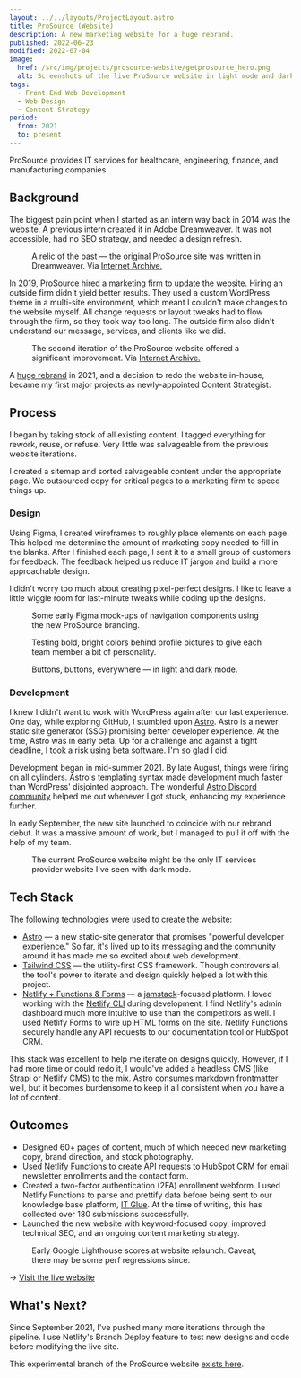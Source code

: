 ```yaml
---
layout: ../../layouts/ProjectLayout.astro
title: ProSource (Website)
description: A new marketing website for a huge rebrand.
published: 2022-06-23
modified: 2022-07-04
image:
  href: /src/img/projects/prosource-website/getprosource_hero.png
  alt: Screenshots of the live ProSource website in light mode and dark mode color schemes.
tags: 
  - Front-End Web Development
  - Web Design
  - Content Strategy
period:
  from: 2021
  to: present
---
```


ProSource provides IT services for healthcare, engineering, finance, and manufacturing companies.

## Background

The biggest pain point when I started as an intern way back in 2014 was the website. A previous intern created it in Adobe Dreamweaver. It was not accessible, had no SEO strategy, and needed a design refresh.

<Figure
  image={{
    href: "/src/img/projects/prosource-website/pstsonline.png",
    alt: "A screenshot of the www.pstsonline.com website from December 2014, via the Internet Archive's Wayback Machine."
  }}
>
  A relic of the past &mdash; the original ProSource site was written in Dreamweaver. Via <a href="https://web.archive.org/web/20150710010642/http://www.pstsonline.com/" rel="nofollow noopener noreferer">Internet Archive.</a>
</Figure>

In 2019, ProSource hired a marketing firm to update the website. Hiring an outside firm didn't yield better results. They used a custom WordPress theme in a multi-site environment, which meant I couldn't make changes to the website myself. All change requests or layout tweaks had to flow through the firm, so they took way too long. The outside firm also didn't understand our message, services, and clients like we did.

<Figure
  image={{
    href: "/src/img/projects/prosource-website/pstsonline_2.png",
    alt: "A screenshot of the second www.pstsonline.com website interface from December 2019, via the Internet Archive's Wayback Machine."
  }}
>
  The second iteration of the ProSource website offered a significant improvement. Via <a href="https://web.archive.org/web/20191213101208/https://www.pstsonline.com/" rel="nofollow noopener noreferer">Internet Archive.</a>
</Figure>

A [huge rebrand](/work/prosource-rebrand) in 2021, and a decision to redo the website in-house, became my first major projects as newly-appointed Content Strategist.

## Process

I began by taking stock of all existing content. I tagged everything for rework, reuse, or refuse. Very little was salvageable from the previous website iterations.

I created a sitemap and sorted salvageable content under the appropriate page. We outsourced copy for critical pages to a marketing firm to speed things up.

### Design

Using Figma, I created wireframes to roughly place elements on each page. This helped me determine the amount of marketing copy needed to fill in the blanks. After I finished each page, I sent it to a small group of customers for feedback. The feedback helped us reduce IT jargon and build a more approachable design.

I didn't worry too much about creating pixel-perfect designs. I like to leave a little wiggle room for last-minute tweaks while coding up the designs.

<Figure 
  image={{
    href: "/src/img/projects/prosource-website/getprosource_wireframes.png",
    alt: "Wireframe mock-ups designed in Figma. The wireframes are mega menu components in light mode and dark mode color schemes."
  }}
>
  Some early Figma mock-ups of navigation components using the new ProSource branding.
</Figure>

<Figure
  image={{
    href: "/src/img/projects/prosource-website/getprosource_wireframes_2.png",
    alt: "Wireframe mock-ups designed in Figma. ProSource team members' profile photos with colorful backgrounds are set in two color schemes, light mode and dark mode."
  }}
>
  Testing bold, bright colors behind profile pictures to give each team member a bit of personality.
</Figure>

<Figure
  image={{
    href: "/src/img/projects/prosource-website/getprosource_wireframes_3.png",
    alt: "Button components designed in Figma. There are primary buttons, secondary buttons, and icon buttons in light mode and dark mode color schemes."
  }}
>
  Buttons, buttons, everywhere &mdash; in light and dark mode.
</Figure>

### Development

I knew I didn't want to work with WordPress again after our last experience. One day, while exploring GitHub, I stumbled upon [Astro](https://astro.build/). Astro is a newer static site generator (SSG) promising better developer experience. At the time, Astro was in early beta. Up for a challenge and against a tight deadline, I took a risk using beta software. I'm so glad I did.

Development began in mid-summer 2021. By late August, things were firing on all cylinders. Astro's templating syntax made development much faster than WordPress' disjointed approach. The wonderful [Astro Discord community](https://astro.build/chat) helped me out whenever I got stuck, enhancing my experience further.

In early September, the new site launched to coincide with our rebrand debut. It was a massive amount of work, but I managed to pull it off with the help of my team.

<Figure
  image={{
    href: "/src/img/projects/prosource-website/getprosource_lightmode_darkmode.png",
    alt: "Screenshots of the live ProSource website in light mode and dark mode color schemes."
  }}
>
  The current ProSource website might be the only IT services provider website I've seen with dark mode.
</Figure>

## Tech Stack

The following technologies were used to create the website:

- [Astro](https://astro.build/) — a new static-site generator that promises "powerful developer experience." So far, it's lived up to its messaging and the community around it has made me so excited about web development.
- [Tailwind CSS](https://tailwindcss.com/) — the utility-first CSS framework. Though controversial, the tool's power to iterate and design quickly helped a lot with this project.
- [Netlify + Functions & Forms](https://www.netlify.com/) — a [jamstack](https://jamstack.org/what-is-jamstack/)-focused platform. I loved working with the [Netlify CLI](https://cli.netlify.com/) during development. I find Netlify's admin dashboard  much more intuitive to use than the competitors as well. I used Netlify Forms to wire up HTML forms on the site. Netlify Functions securely handle any API requests to our documentation tool or HubSpot CRM.

This stack was excellent to help me iterate on designs quickly. However, if I had more time or could redo it, I would've added a headless CMS (like Strapi or Netlify CMS) to the mix. Astro consumes markdown frontmatter well, but it becomes burdensome to keep it all consistent when you have a lot of content.

## Outcomes

- Designed 60+ pages of content, much of which needed new marketing copy, brand direction, and stock photography.
- Used Netlify Functions to create API requests to HubSpot CRM for email newsletter enrollments and the contact form.
- Created a two-factor authentication (2FA) enrollment webform. I used Netlify Functions to parse and prettify data before being sent to our knowledge base platform, [IT Glue](https://itglue.com/). At the time of writing, this has collected over 180 submissions successfully.
- Launched the new website with keyword-focused copy, improved technical SEO, and an ongoing content marketing strategy.

<Figure
  image={{
    href: "/src/img/projects/prosource-website/lighthouse_scores.png",
    alt: "The Google Lighthouse scores for www.getprosource.com. The Performance score is 97/100, the Accessibility score is 100/100, the Best Practices score is 100/100, and the SEO score is 100/100."
  }}
>
  Early Google Lighthouse scores at website relaunch. Caveat, there may be some perf regressions since.
</Figure>


&rarr; [Visit the live website](https://www.getprosource.com/)

## What's Next?

Since September 2021, I've pushed many more iterations through the pipeline. I use Netlify's Branch Deploy feature to test new designs and code before modifying the live site.

This experimental branch of the ProSource website [exists here](https://next--getprosource.netlify.app/).
